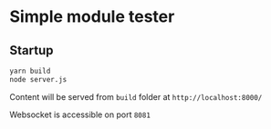 # Simple module tester

## Startup

```bash
yarn build
node server.js
```

Content will be served from `build` folder at `http://localhost:8000/`

Websocket is accessible on port `8081`
